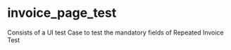 invoice_page_test
=================

Consists of a UI test Case to test the mandatory fields of Repeated Invoice Test
